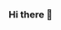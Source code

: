 ### Hi there 👋 

<!--
**Al-assad/Al-assad** is a ✨ _special_ ✨ repository because its `README.md` (this file) appears on your GitHub profile.

I feel I’m too old for this, but since everyone else is doing this card thing, here’s mine.

<div>
  <img src="https://github-readme-stats.vercel.app/api/top-langs/?username=al-assad&hide=ruby,css,html,shell,javascript&langs_count=5&layout=compact" />
  <img src="https://github-readme-stats.vercel.app/api?username=al-assad&show_icons=true" />
</div>
<br/>
[![GitHub Game of Life](https://github4life.herokuapp.com/al-assad.gif?z=6)](https://github4life.herokuapp.com/al-assad)
